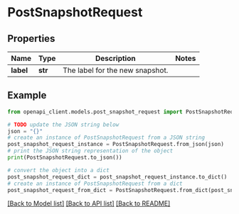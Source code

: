 # PostSnapshotRequest


## Properties

Name | Type | Description | Notes
------------ | ------------- | ------------- | -------------
**label** | **str** | The label for the new snapshot. | 

## Example

```python
from openapi_client.models.post_snapshot_request import PostSnapshotRequest

# TODO update the JSON string below
json = "{}"
# create an instance of PostSnapshotRequest from a JSON string
post_snapshot_request_instance = PostSnapshotRequest.from_json(json)
# print the JSON string representation of the object
print(PostSnapshotRequest.to_json())

# convert the object into a dict
post_snapshot_request_dict = post_snapshot_request_instance.to_dict()
# create an instance of PostSnapshotRequest from a dict
post_snapshot_request_from_dict = PostSnapshotRequest.from_dict(post_snapshot_request_dict)
```
[[Back to Model list]](../README.md#documentation-for-models) [[Back to API list]](../README.md#documentation-for-api-endpoints) [[Back to README]](../README.md)


